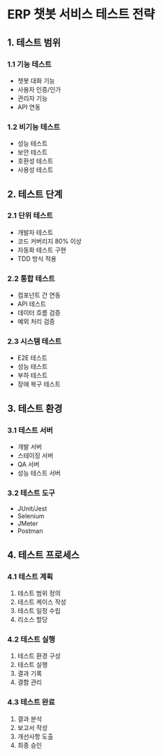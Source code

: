 # ERP 챗봇 서비스 테스트 전략

## 1. 테스트 범위
### 1.1 기능 테스트
- 챗봇 대화 기능
- 사용자 인증/인가
- 관리자 기능
- API 연동

### 1.2 비기능 테스트
- 성능 테스트
- 보안 테스트
- 호환성 테스트
- 사용성 테스트

## 2. 테스트 단계
### 2.1 단위 테스트
- 개발자 테스트
- 코드 커버리지 80% 이상
- 자동화 테스트 구현
- TDD 방식 적용

### 2.2 통합 테스트
- 컴포넌트 간 연동
- API 테스트
- 데이터 흐름 검증
- 예외 처리 검증

### 2.3 시스템 테스트
- E2E 테스트
- 성능 테스트
- 부하 테스트
- 장애 복구 테스트

## 3. 테스트 환경
### 3.1 테스트 서버
- 개발 서버
- 스테이징 서버
- QA 서버
- 성능 테스트 서버

### 3.2 테스트 도구
- JUnit/Jest
- Selenium
- JMeter
- Postman

## 4. 테스트 프로세스
### 4.1 테스트 계획
1. 테스트 범위 정의
2. 테스트 케이스 작성
3. 테스트 일정 수립
4. 리소스 할당

### 4.2 테스트 실행
1. 테스트 환경 구성
2. 테스트 실행
3. 결과 기록
4. 결함 관리

### 4.3 테스트 완료
1. 결과 분석
2. 보고서 작성
3. 개선사항 도출
4. 최종 승인 